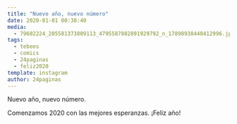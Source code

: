 ```yaml
---
title: "Nuevo año, nuevo número"
date: 2020-01-01 00:38:40
media: 
  - 79602224_205581373809113_4795587082891929792_n_17898938440412996.jpg
tags: 
  - tebeos
  - comics
  - 24paginas
  - feliz2020
template: instagram
author: 24paginas
---
```


Nuevo año, nuevo número.


Comenzamos 2020 con las mejores esperanzas. ¡Feliz año!
